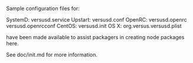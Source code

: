 Sample configuration files for:

SystemD: versusd.service
Upstart: versusd.conf
OpenRC:  versusd.openrc
         versusd.openrcconf
CentOS:  versusd.init
OS X:    org.versus.versusd.plist

have been made available to assist packagers in creating node packages here.

See doc/init.md for more information.
